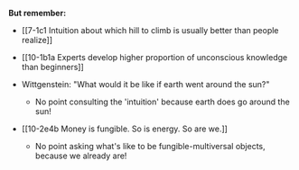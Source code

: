 
**But remember:**
- [[7-1c1 Intuition about which hill to climb is usually better than people realize]]
- [[10-1b1a Experts develop higher proportion of unconscious knowledge than beginners]]

- Wittgenstein: "What would it be like if earth went around the sun?"
    - No point consulting the 'intuition' because earth does go around the sun!

- [[10-2e4b Money is fungible. So is energy. So are we.]]
	- No point asking what's like to be fungible-multiversal objects, because we already are!
